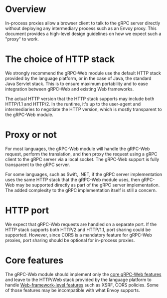 # Overview

In-process proxies allow a browser client to talk to the gRPC server directly without deploying any intermediary process
such as an Envoy proxy. This document provides a high-level design guidelines on how we expect such a "proxy" to work.

# The choice of HTTP stack

We strongly recommend the gRPC-Web module use the default HTTP stack provided by the language platform, or in the case of Java,
the standard Java Servlet stack. This is to ensure maximum portability and to ease integration between gRPC-Web and existing Web
frameworks.

The actual HTTP version that the HTTP stack supports may include both HTTP/1.1 and HTTP/2. In the runtime, it's up to the user-agent and 
intermediaries to negotiate the HTTP version, which is mostly transparent to the gRPC-Web module.

# Proxy or not

For most languages, the gRPC-Web module will handle the gRPC-Web request, perform the translation, and then proxy the request using a gRPC client 
to the gRPC server via a local socket. The gRPC-Web support is fully transparent to the gRPC server.

For some languages, such as Swift, .NET, if the gRPC server implementation uses the same HTTP stack that the gRPC-Web module uses, then gRPC-Web may be supported 
directly as part of the gRPC server implementation. The added complexity to the gRPC implementation itself is still a concern.

# HTTP port

We expect that gRPC-Web requests are handled on a separate port. If the HTTP stack supports both HTTP/2 and HTTP/1.1, port sharing could be supported. 
However, since CORS is a mandatory feature for gRPC-Web proxies, port sharing should be optional for in-process proxies.

# Core features

The gRPC-Web module should implement only the [core gRPC-Web features](https://github.com/grpc/grpc/blob/master/doc/PROTOCOL-WEB.md) and leave to the HTTP/Web stack provided by the language platform to handle [Web-framework-level features](https://github.com/grpc/grpc-web/blob/master/doc/browser-features.md) such as XSRF, CORS policies. Some of those features may be incompatible with what Envoy supports.

